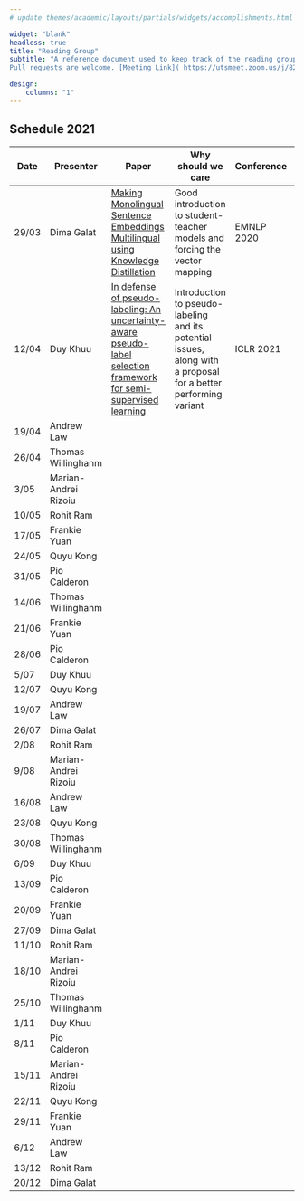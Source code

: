 ```yaml
---
# update themes/academic/layouts/partials/widgets/accomplishments.html to change the design of this page

widget: "blank"
headless: true 
title: "Reading Group"
subtitle: "A reference document used to keep track of the reading group meetings.  
Pull requests are welcome. [Meeting Link]( https://utsmeet.zoom.us/j/82967712670?pwd=Z0p6S1luR1FRL2xaQTZNN2lmb3Q2dz09)"

design:
    columns: "1"
---
```


## Schedule 2021

| Date  | Presenter    | Paper         | Why should we care | Conference | Repo | Blogs
 | ----- | ------------ | ------------- | ------------------ | ---------- | ----- | -----
 | 29/03 | Dima Galat    | [Making Monolingual Sentence Embeddings Multilingual using Knowledge Distillation](https://www.aclweb.org/anthology/2020.emnlp-main.365.pdf) | Good introduction to student-teacher models and forcing the vector mapping | EMNLP 2020 | [1](https://github.com/UKPLab/sentence-transformers/blob/384508914f6a41335dc0144f971e7ca928769df2/examples/training/distillation/README.md), [2](https://github.com/UKPLab/sentence-transformers/blob/e745cca8a05b07b5daea96b64828d14f1b241715/examples/training/multilingual/README.md) | [1](https://towardsdatascience.com/a-complete-guide-to-transfer-learning-from-english-to-other-languages-using-sentence-embeddings-8c427f8804a9)
|12/04|Duy Khuu|[In defense of pseudo-labeling: An uncertainty-aware pseudo-label selection framework for semi-supervised learning](https://arxiv.org/pdf/2101.06329.pdf)|Introduction to pseudo-labeling and its potential issues, along with a proposal for a better performing variant| ICLR 2021| 
|19/04|Andrew Law||||
|26/04|Thomas Willinghanm||||
|3/05|Marian-Andrei Rizoiu||||
|10/05|Rohit Ram||||
|17/05|Frankie Yuan||||
|24/05|Quyu Kong||||
|31/05|Pio Calderon||||
|14/06|Thomas Willinghanm||||
|21/06|Frankie Yuan||||
|28/06|Pio Calderon||||
|5/07|Duy Khuu||||
|12/07|Quyu Kong||||
|19/07|Andrew Law||||
|26/07|Dima Galat||||
|2/08|Rohit Ram||||
|9/08|Marian-Andrei Rizoiu||||
|16/08|Andrew Law||||
|23/08|Quyu Kong||||
|30/08|Thomas Willinghanm||||
|6/09|Duy Khuu||||
|13/09|Pio Calderon||||
|20/09|Frankie Yuan||||
|27/09|Dima Galat||||
|11/10|Rohit Ram||||
|18/10|Marian-Andrei Rizoiu||||
|25/10|Thomas Willinghanm||||
|1/11|Duy Khuu||||
|8/11|Pio Calderon||||
|15/11|Marian-Andrei Rizoiu||||
|22/11|Quyu Kong||||
|29/11|Frankie Yuan||||
|6/12|Andrew Law||||
|13/12|Rohit Ram||||
|20/12|Dima Galat||||
